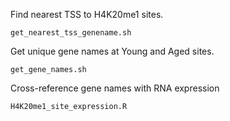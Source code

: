 Find nearest TSS to H4K20me1 sites.
```
get_nearest_tss_genename.sh
```
Get unique gene names at Young and Aged sites.
```
get_gene_names.sh
```
Cross-reference gene names with RNA expression
```
H4K20me1_site_expression.R
```
